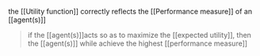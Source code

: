 the [[Utility function]] correctly reflects the [[Performance measure]] of an [[agent(s)]]
>	if the [[agent(s)]]acts so as to maximize the [[expected utility]], then the [[agent(s)]] while achieve the highest [[performance measure]]